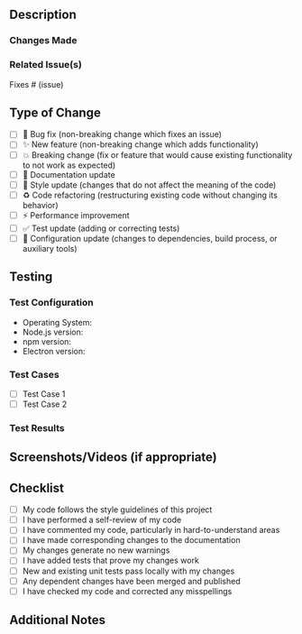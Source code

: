 ## Description
<!-- Please include a summary of the changes and the related issue. Please also include relevant motivation and context. -->

### Changes Made
<!-- Describe your changes in detail -->

### Related Issue(s)
<!-- Please link to the issue(s) here using #issue-number: -->
Fixes # (issue)

## Type of Change
<!-- Please delete options that are not relevant and check the appropriate boxes. -->
- [ ] 🐛 Bug fix (non-breaking change which fixes an issue)
- [ ] ✨ New feature (non-breaking change which adds functionality)
- [ ] 💥 Breaking change (fix or feature that would cause existing functionality to not work as expected)
- [ ] 📝 Documentation update
- [ ] 🎨 Style update (changes that do not affect the meaning of the code)
- [ ] ♻️ Code refactoring (restructuring existing code without changing its behavior)
- [ ] ⚡ Performance improvement
- [ ] ✅ Test update (adding or correcting tests)
- [ ] 🔧 Configuration update (changes to dependencies, build process, or auxiliary tools)

## Testing
<!-- Please describe the tests that you ran to verify your changes -->
### Test Configuration
- Operating System:
- Node.js version:
- npm version:
- Electron version:

### Test Cases
<!-- Detail the test cases you've added or modified -->
- [ ] Test Case 1
- [ ] Test Case 2

### Test Results
<!-- Describe what happened when you tested your changes -->

## Screenshots/Videos (if appropriate)
<!-- Add screenshots or videos to help explain your changes -->

## Checklist
<!-- Go over all the following points, and put an x in all the boxes that apply -->
- [ ] My code follows the style guidelines of this project
- [ ] I have performed a self-review of my code
- [ ] I have commented my code, particularly in hard-to-understand areas
- [ ] I have made corresponding changes to the documentation
- [ ] My changes generate no new warnings
- [ ] I have added tests that prove my changes work
- [ ] New and existing unit tests pass locally with my changes
- [ ] Any dependent changes have been merged and published
- [ ] I have checked my code and corrected any misspellings

## Additional Notes
<!-- Add any additional notes or context about the pull request here -->
